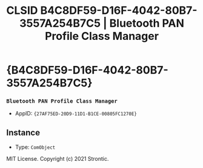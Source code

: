 ﻿---
title: "CLSID B4C8DF59-D16F-4042-80B7-3557A254B7C5 | Bluetooth PAN Profile Class Manager"
excerpt: What is COM-Object CLSID B4C8DF59-D16F-4042-80B7-3557A254B7C5?
---

# {B4C8DF59-D16F-4042-80B7-3557A254B7C5}

### `Bluetooth PAN Profile Class Manager`
* AppID: `{27AF75ED-20D9-11D1-B1CE-00805FC1270E}`

## Instance

* Type: `ComObject`

MIT License. Copyright (c) 2021 Strontic.



